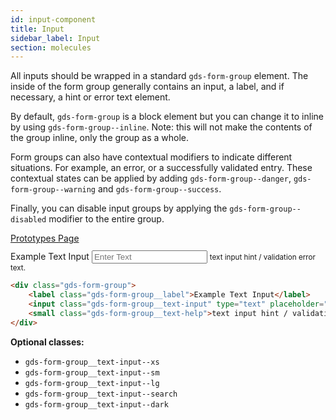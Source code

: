 ```yaml
---
id: input-component
title: Input
sidebar_label: Input
section: molecules
---
```


All inputs should be wrapped in a standard `gds-form-group` element. The inside of the form group generally contains an input, a label, and if necessary, a hint or error text element.

By default, `gds-form-group` is a block element but you can change it to inline by using `gds-form-group--inline`. Note: this will not make the contents of the group inline, only the group as a whole.

Form groups can also have contextual modifiers to indicate different situations. For example, an error, or a successfully validated entry. These contextual states can be applied by adding `gds-form-group--danger`, `gds-form-group--warning` and `gds-form-group--success`.

Finally, you can disable input groups by applying the `gds-form-group--disabled` modifier to the entire group.

<p style="margin-bottom: 0.8em">
    <a href="https://ds.gumgum.com/stable/index.html#gds-input" target="_blank">Prototypes Page</a>
</p>

<div class="gds-form-group">
    <label class="gds-form-group__label">Example Text Input</label>
    <input class="gds-form-group__text-input" type="text" placeholder="Enter Text" />
    <small class="gds-form-group__text-help">text input hint / validation error text.</small>
</div>

```html
<div class="gds-form-group">
    <label class="gds-form-group__label">Example Text Input</label>
    <input class="gds-form-group__text-input" type="text" placeholder="Enter Text" />
    <small class="gds-form-group__text-help">text input hint / validation error text.</small>
</div>
```

__Optional classes:__

- `gds-form-group__text-input--xs`
- `gds-form-group__text-input--sm`
- `gds-form-group__text-input--lg`
- `gds-form-group__text-input--search`
- `gds-form-group__text-input--dark`
